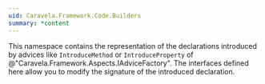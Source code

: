 ```yaml
---
uid: Caravela.Framework.Code.Builders
summary: *content
---
```

This namespace contains the representation of the declarations introduced by advices like `IntroduceMethod` or
`IntroduceProperty` of @"Caravela.Framework.Aspects.IAdviceFactory". The interfaces defined here allow you to modify the
signature of the introduced declaration.
